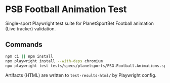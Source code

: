 # PSB Football Animation Test

Single-sport Playwright test suite for PlanetSportBet Football animation (Live tracker) validation.

## Commands

```bash
npm ci || npm install
npx playwright install --with-deps chromium
npx playwright test tests/specs/planetsports/PSG.Football.Animations.spec.ts --project=chromium
```

Artifacts (HTML) are written to `test-results-html/` by Playwright config.
